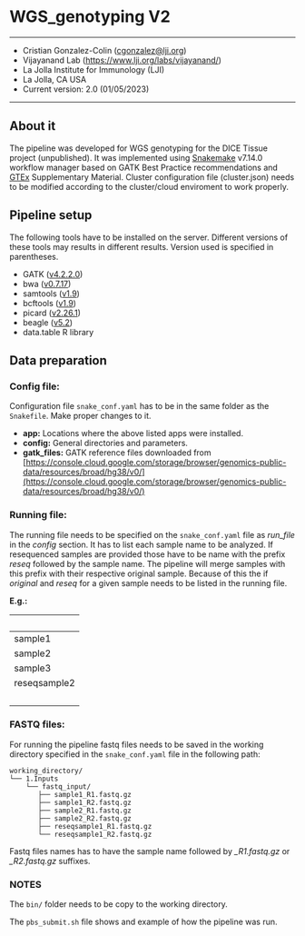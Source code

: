 # WGS_genotyping V2

------
* Cristian Gonzalez-Colin (cgonzalez@lji.org)
* Vijayanand Lab (https://www.lji.org/labs/vijayanand/)
* La Jolla Institute for Immunology (LJI)
* La Jolla, CA USA
* Current version: 2.0 (01/05/2023)
------

## About it

The pipeline was developed for WGS genotyping for the DICE Tissue project (unpublished). It was implemented using [Snakemake](https://snakemake.readthedocs.io/en/stable/) v7.14.0 workflow manager based on GATK Best Practice recommendations and [GTEx](https://www.science.org/doi/10.1126/science.aaz1776) Supplementary Material. Cluster configuration file (cluster.json) needs to be modified according to the cluster/cloud enviroment to work properly.

## Pipeline setup 

The following tools have to be installed on the server. Different versions of these tools may results in different results. Version used is specified in parentheses.

* GATK ([v4.2.2.0](https://gatk.broadinstitute.org/hc/en-us/articles/360036194592-Getting-started-with-GATK4))
* bwa ([v0.7.17](https://bio-bwa.sourceforge.net/))
* samtools ([v1.9](https://github.com/samtools/samtools))
* bcftools ([v1.9](https://github.com/samtools/bcftools))
* picard ([v2.26.1](https://broadinstitute.github.io/picard/))
* beagle ([v5.2](https://faculty.washington.edu/browning/beagle/b5_2.html))
* data.table R library

## Data preparation

### Config file:

Configuration file ```snake_conf.yaml``` has to be in the same folder as the ```Snakefile```. Make proper changes to it.

* **app:** Locations where the above listed apps were installed.
* **config:** General directories and parameters.
* **gatk_files:** GATK reference files downloaded from [https://console.cloud.google.com/storage/browser/genomics-public-data/resources/broad/hg38/v0/](https://console.cloud.google.com/storage/browser/genomics-public-data/resources/broad/hg38/v0/)

### Running file:
The running file needs to be specified on the ```snake_conf.yaml``` file as *run_file* in the *config* section. It has to list each sample name to be analyzed. If resequenced samples are provided those have to be name with the prefix *reseq* followed by the sample name. The pipeline will merge samples with this prefix with their respective original sample. Because of this the if *original* and *reseq* for a given sample needs to be listed in the running file.

__E.g.:__

|&nbsp;|
|---|
|sample1|
|sample2|
|sample3|
|reseqsample2|
|&nbsp;|

### FASTQ files:

For running the pipeline fastq files needs to be saved in the working directory specified in the ```snake_conf.yaml``` file in the following path:

```
working_directory/
└── 1.Inputs
    └── fastq_input/
       ├── sample1_R1.fastq.gz
       ├── sample1_R2.fastq.gz
       ├── sample2_R1.fastq.gz
       ├── sample2_R2.fastq.gz
       ├── reseqsample1_R1.fastq.gz
       └── reseqsample1_R2.fastq.gz
```

Fastq files names has to have the sample name followed by *_R1.fastq.gz* or *_R2.fastq.gz* suffixes.
 
### NOTES

The ```bin/``` folder needs to be copy to the working directory.

The ```pbs_submit.sh``` file shows and example of how the pipeline was run.

